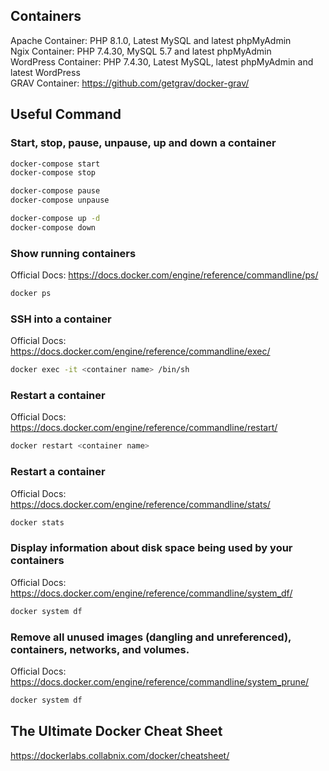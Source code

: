 ## Containers

Apache Container: PHP 8.1.0, Latest MySQL and latest phpMyAdmin\
Ngix Container: PHP 7.4.30, MySQL 5.7 and latest phpMyAdmin\
WordPress Container: PHP 7.4.30, Latest MySQL, latest phpMyAdmin and latest WordPress\
GRAV Container: https://github.com/getgrav/docker-grav/

## Useful Command

### Start, stop, pause, unpause, up and down a container
```bash
docker-compose start
docker-compose stop

docker-compose pause
docker-compose unpause

docker-compose up -d
docker-compose down
```

### Show running containers
Official Docs: https://docs.docker.com/engine/reference/commandline/ps/
```bash
docker ps
```

### SSH into a container
Official Docs: https://docs.docker.com/engine/reference/commandline/exec/
```bash
docker exec -it <container name> /bin/sh
```

### Restart a container
Official Docs: https://docs.docker.com/engine/reference/commandline/restart/
```bash
docker restart <container name>
```

### Restart a container
Official Docs: https://docs.docker.com/engine/reference/commandline/stats/
```bash
docker stats
```

### Display information about disk space being used by your containers
Official Docs: https://docs.docker.com/engine/reference/commandline/system_df/
```bash
docker system df
```

### Remove all unused images (dangling and unreferenced), containers, networks, and volumes.
Official Docs: https://docs.docker.com/engine/reference/commandline/system_prune/
```bash
docker system df
```

## The Ultimate Docker Cheat Sheet
https://dockerlabs.collabnix.com/docker/cheatsheet/
